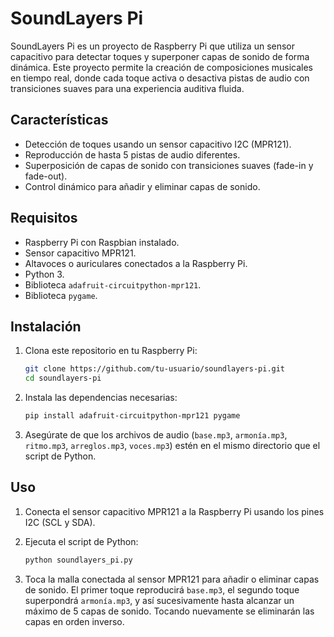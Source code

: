 # SoundLayers Pi

SoundLayers Pi es un proyecto de Raspberry Pi que utiliza un sensor capacitivo para detectar toques y superponer capas de sonido de forma dinámica. Este proyecto permite la creación de composiciones musicales en tiempo real, donde cada toque activa o desactiva pistas de audio con transiciones suaves para una experiencia auditiva fluida.

## Características

- Detección de toques usando un sensor capacitivo I2C (MPR121).
- Reproducción de hasta 5 pistas de audio diferentes.
- Superposición de capas de sonido con transiciones suaves (fade-in y fade-out).
- Control dinámico para añadir y eliminar capas de sonido.

## Requisitos

- Raspberry Pi con Raspbian instalado.
- Sensor capacitivo MPR121.
- Altavoces o auriculares conectados a la Raspberry Pi.
- Python 3.
- Biblioteca `adafruit-circuitpython-mpr121`.
- Biblioteca `pygame`.

## Instalación

1. Clona este repositorio en tu Raspberry Pi:

    ```bash
    git clone https://github.com/tu-usuario/soundlayers-pi.git
    cd soundlayers-pi
    ```

2. Instala las dependencias necesarias:

    ```bash
    pip install adafruit-circuitpython-mpr121 pygame
    ```

3. Asegúrate de que los archivos de audio (`base.mp3`, `armonía.mp3`, `ritmo.mp3`, `arreglos.mp3`, `voces.mp3`) estén en el mismo directorio que el script de Python.

## Uso

1. Conecta el sensor capacitivo MPR121 a la Raspberry Pi usando los pines I2C (SCL y SDA).

2. Ejecuta el script de Python:

    ```bash
    python soundlayers_pi.py
    ```

3. Toca la malla conectada al sensor MPR121 para añadir o eliminar capas de sonido. El primer toque reproducirá `base.mp3`, el segundo toque superpondrá `armonía.mp3`, y así sucesivamente hasta alcanzar un máximo de 5 capas de sonido. Tocando nuevamente se eliminarán las capas en orden inverso.
